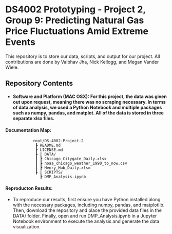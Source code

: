 # DS4002 Prototyping - Project 2, Group 9:  Predicting Natural Gas Price Fluctuations Amid Extreme Events
This repository is to store our data, scripts, and output for our project. All contributions are done by Vaibhav Jha, Nick Kellogg, and Megan Vander Wiele. 

## Repository Contents
- #### Software and Platform (MAC OSX): For this project, the data was given out upon request, meaning there was no scraping necessary. In terms of data analysis, we used a Python Notebook and multiple packages such as numpy, pandas, and matplot. All of the data is stored in three separate xlsx files.

#### Documentation Map:    
                root/DS-4002-Project-2   
                 ┣ README.md   
                 ┣ LICENSE.md   
                 ┣ 📂 DATA/    
                 ┃ ┣ Chicago_Citygate_Daily.xlsx    
                 ┃ ┣ noaa_chicago_weather_1990_to_now.csv   
                 ┃ ┣ Henry_Hub_Daily.xlsm   
                 ┣ 📂 SCRIPTS/    
                   ┣ DMP_Analysis.ipynb

#### Reproducton Results:
- To reproduce our results, first ensure you have Python installed along with the necessary packages, including numpy, pandas, and matplotlib. Then, download the repository and place the provided data files in the DATA/ folder. Finally, open and run DMP_Analysis.ipynb in a Jupyter Notebook environment to execute the analysis and generate the data visualization.
